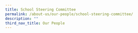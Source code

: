 ```yaml
---
title: School Steering Committee
permalink: /about-us/our-people/school-steering-committee/
description: ""
third_nav_title: Our People
---
```


